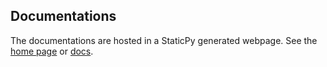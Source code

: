 ## Documentations

The documentations are hosted in a StaticPy generated webpage. See the [home page](https://ketozhang.github.io/StaticPy) or [docs](https://ketozhang.github.io/StaticPy/docs).
